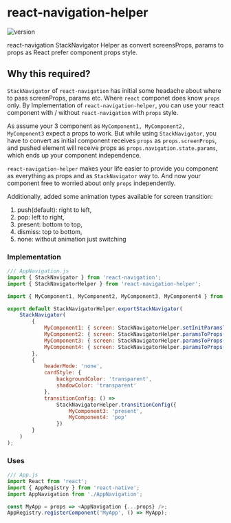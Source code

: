# react-navigation-helper

![version](https://img.shields.io/badge/version-1.0.6-green.svg)

react-navigation StackNavigator Helper as convert screensProps, params to props as React prefer component props style.

## Why this required?

`StackNavigator` of `react-navigation` has initial some headache about where to pass screenProps, params etc. Where `react` componet does know `props` only. By Implementation of `react-navigation-helper`, you can use your react component with / without `react-navigation` with `props` style.

As assume your 3 component as `MyComponent1, MyComponent2, MyComponent3` expect a props to work. But while using
`StackNavigator`, you have to convert as initial component receives `props` as `props.screenProps`, and pushed element will receive props as `props.navigation.state.params`, which ends up your component independence.

`react-navigation-helper` makes your life easier to provide you component as everything as props and as `StackNavigator` way to. And now your component free to worried about only `props` independently.

Additionally, added some animation types available for screen transition:

1. push(default): right to left,
1. pop: left to right,
1. present: bottom to top,
1. dismiss: top to bottom,
1. none: without animation just switching

### Implementation

```js
/// AppNavigation.js
import { StackNavigator } from 'react-navigation';
import { StackNavigatorHelper } from 'react-navigation-helper';

import { MyComponent1, MyComponent2, MyComponent3, MyComponent4 } from './src';

export default StackNavigatorHelper.exportStackNavigator(
	StackNavigator(
		{
			MyComponent1: { screen: StackNavigatorHelper.setInitParamsToProps(MyComponent1) },
			MyComponent2: { screen: StackNavigatorHelper.paramsToProps(MyComponent2) },
			MyComponent3: { screen: StackNavigatorHelper.paramsToProps(MyComponent3) },
			MyComponent4: { screen: StackNavigatorHelper.paramsToProps(MyComponent4) }
		},
		{
			headerMode: 'none',
			cardStyle: {
				backgroundColor: 'transparent',
				shadowColor: 'transparent'
			},
			transitionConfig: () =>
				StackNavigatorHelper.transitionConfig({
					MyComponent3: 'present',
					MyComponent4: 'pop'
				})
		}
	)
);
```

### Uses

```js
/// App.js
import React from 'react';
import { AppRegistry } from 'react-native';
import AppNavigation from './AppNavigation';

const MyApp = props => <AppNavigation {...props} />;
AppRegistry.registerComponent('MyApp', () => MyApp);
```
